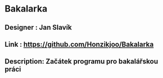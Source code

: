 # Bakalarka
##  Designer   : Jan Slavík                                                                ##
##  Link       : https://github.com/Honzikjoo/Bakalarka                             ##
##  Description: Začátek programu pro bakalářskou práci                                                              ##
